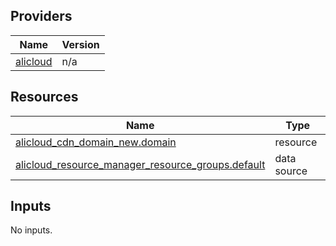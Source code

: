 <!-- BEGIN_TF_DOCS -->
## Providers

| Name | Version |
|------|---------|
| <a name="provider_alicloud"></a> [alicloud](#provider\_alicloud) | n/a |

## Resources

| Name | Type |
|------|------|
| [alicloud_cdn_domain_new.domain](https://registry.terraform.io/providers/hashicorp/alicloud/latest/docs/resources/cdn_domain_new) | resource |
| [alicloud_resource_manager_resource_groups.default](https://registry.terraform.io/providers/hashicorp/alicloud/latest/docs/data-sources/resource_manager_resource_groups) | data source |

## Inputs

No inputs.
<!-- END_TF_DOCS -->    